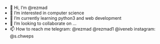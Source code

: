 - 👋 Hi, I’m @rezmad
- 👀 I’m interested in computer science
- 🌱 I’m currently learning python3 and web development
- 💞️ I’m looking to collaborate on ...
- 📫 How to reach me telegram: @rezmad @rezmad1 @iveneb 
                     instagram: @s.chweps

<!---
rezmad/rezmad is a ✨ special ✨ repository because its `README.md` (this file) appears on your GitHub profile.
You can click the Preview link to take a look at your changes.
--->
